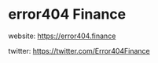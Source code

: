 # error404 Finance

website: https://error404.finance

twitter: https://twitter.com/Error404Finance
